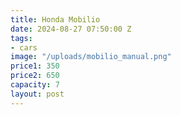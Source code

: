 ```yaml
---
title: Honda Mobilio
date: 2024-08-27 07:50:00 Z
tags:
- cars
image: "/uploads/mobilio_manual.png"
price1: 350
price2: 650
capacity: 7
layout: post
---
```


